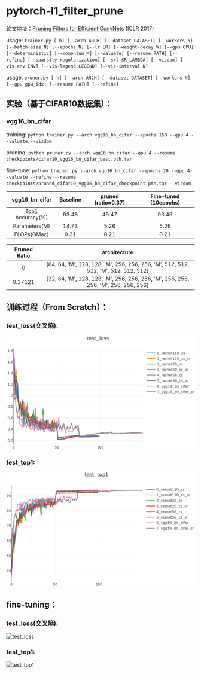 # pytorch-l1_filter_prune

论文地址：[Pruning Filters for Efficient ConvNets](https://arxiv.org/abs/1608.08710) (ICLR 2017)


usage: ```trainer.py [-h] [--arch ARCH] [--dataset DATASET] [--workers N]
                  [--batch-size N] [--epochs N] [--lr LR] [--weight-decay W]
                  [--gpu GPU] [--deterministic] [--momentum M] [--valuate]
                  [--resume PATH] [--refine] [--sparsity-regularization]
                  [--srl SR_LAMBDA] [--visdom] [--vis-env ENV]
                  [--vis-legend LEGEND] [--vis-interval N]```

usage: ```pruner.py [-h] [--arch ARCH] [--dataset DATASET] [--workers N]
                 [--gpu gpu_idx] [--resume PATH] [--refine]```

## 实验（基于CIFAR10数据集）：

### vgg16_bn_cifar

training: ```python trainer.py --arch vgg16_bn_cifar --epochs 150 --gpu 4 --valuate --visdom```

pruning: ```python pruner.py --arch vgg16_bn_cifar --gpu 4 --resume checkpoints/cifar10_vgg16_bn_cifar_best.pth.tar```

fine-tune: ```python trainer.py --arch vgg16_bn_cifar --epochs 20 --gpu 4--valuate --refine --resume checkpoints/pruned_cifar10_vgg16_bn_cifar_checkpoint.pth.tar --visdom```

|  vgg19_bn_cifar  | Baseline | pruned (ratio=0.37) | Fine-tuned (10epochs) |
| :--------------: | :------: | :-----------------: | :-------------------: |
| Top1 Accuracy(%) |  93.48   |        49.47        |        93.46          |
|  Parameters(M)   |  14.73   |        5.26         |         5.26          |
|   FLOPs(GMac)    |   0.31   |        0.21         |         0.21          |


|  Pruned Ratio |                                 architecture                                        |
| :-----------: | :---------------------------------------------------------------------------------: |
|       0       | [64, 64, 'M', 128, 128, 'M', 256, 256, 256, 'M', 512, 512, 512, 'M', 512, 512, 512] |
|    0.37121    | [32, 64, 'M', 128, 128, 'M', 256, 256, 256, 'M', 256, 256, 256, 'M', 256, 256, 256] |


## 训练过程（From Scratch）：

### test_loss(交叉熵):

![test_loss](readme_imgs/test_loss.jpg)

### test_top1:

![test_top1](readme_imgs/test_top1.jpg)

## fine-tuning：

### test_loss(交叉熵):

![test_loss](readme_imgs/finetune_test_loss.jpg)

### test_top1:

![test_top1](readme_imgs/finetune_test_top1.jpg)